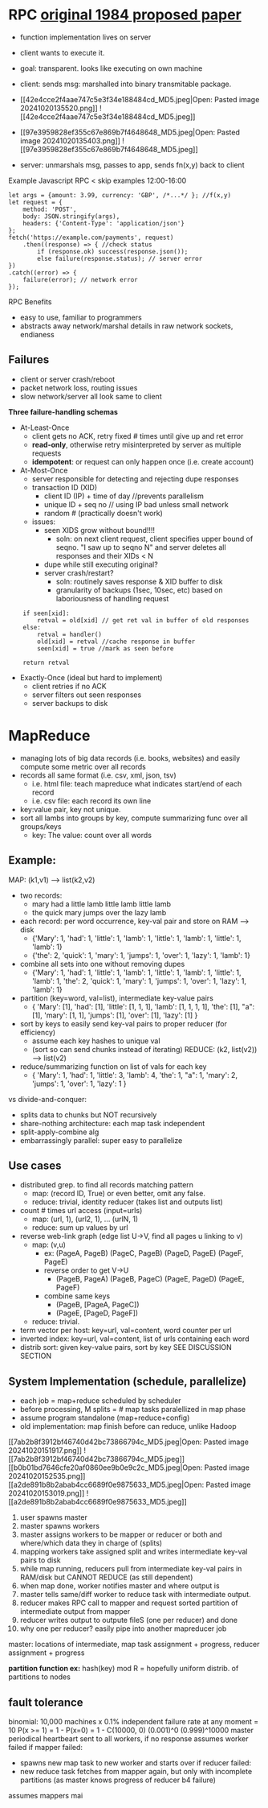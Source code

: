 # RPC [original 1984 proposed paper](https://dl.acm.org/doi/10.1145/2080.357392)
- function implementation lives on server
- client wants to execute it.
- goal: transparent. looks like executing on own machine

- client: sends msg: marshalled into binary transmitable package.
- [[42e4cce2f4aae747c5e3f34e188484cd_MD5.jpeg|Open: Pasted image 20241020135520.png]]
![[42e4cce2f4aae747c5e3f34e188484cd_MD5.jpeg]]
- [[97e3959828ef355c67e869b7f4648648_MD5.jpeg|Open: Pasted image 20241020135403.png]]
![[97e3959828ef355c67e869b7f4648648_MD5.jpeg]]
- server: unmarshals msg, passes to app, sends fn(x,y) back to client

 Example Javascript RPC
< skip examples 12:00-16:00
```client
let args = {amount: 3.99, currency: 'GBP', /*...*/ }; //f(x,y)
let request = {
	method: 'POST',
	body: JSON.stringify(args),
	headers: {'Content-Type': 'application/json'}
};
fetch('https://example.com/payments', request)
	.then((response) => { //check status
		if (response.ok) success(response.json()); 
		else failure(response.status); // server error
})
.catch((error) => {
	failure(error); // network error
});
```
RPC Benefits
- easy to use, familiar to programmers
- abstracts away network/marshal details in raw network sockets, endianess
## Failures
- client or server crash/reboot
- packet network loss, routing issues
- slow network/server
all look same to client

**Three failure-handling schemas**
- At-Least-Once
	- client gets no ACK, retry fixed # times until give up and ret error
	- **read-only**, otherwise retry misinterpreted by server as multiple requests
	- **idempotent**: or request can only happen once (i.e. create account)
- At-Most-Once
	- server responsible for detecting and rejecting dupe responses
	- transaction ID (XID)
		- client ID (IP) + time of day //prevents parallelism
		- unique ID + seq no // using IP bad unless small network
		- random # (practically doesn't work)
	- issues:
		- seen XIDS grow without bound!!!!
			- soln: on next client request, client specifies upper bound of seqno. "I saw up to seqno N" and server deletes all responses and their XIDs < N 
		- dupe while still executing original?
		- server crash/restart?
			- soln: routinely saves response & XID buffer to disk
			- granularity of backups (1sec, 10sec, etc) based on laboriousness of handling request
```
	if seen[xid]:
		retval = old[xid] // get ret val in buffer of old responses
	else:
		retval = handler()
		old[xid] = retval //cache response in buffer
		seen[xid] = true //mark as seen before

	return retval
```
- Exactly-Once (ideal but hard to implement)
	- client retries if no ACK
	- server filters out seen responses
	- server backups to disk

# MapReduce
- managing lots of big data records (i.e. books, websites) and easily compute some metric over all records
- records all same format (i.e. csv, xml, json, tsv)
	- i.e. html file: teach mapreduce what indicates start/end of each record
	- i.e. csv file: each record its own line
- key:value pair, key not unique. 
- sort all lambs into groups by key, compute summarizing func over all groups/keys
	- key: The  value: count over all words

## Example:

MAP: (k1,v1) --> list(k2,v2)
- two records: 
	- mary had a little lamb little lamb little lamb
	- the quick mary jumps over the lazy lamb
- each record: per word occurrence, key-val pair and store on RAM --> disk
	- {'Mary': 1, 'had': 1, 'little': 1, 'lamb': 1, 'little': 1, 'lamb': 1, 'little': 1, 'lamb': 1}
	- {'the': 2, 'quick': 1, 'mary': 1, 'jumps': 1, 'over': 1, 'lazy': 1, 'lamb': 1}
- combine all sets into one without removing dupes
	- {'Mary': 1, 'had': 1, 'little': 1, 'lamb': 1, 'little': 1, 'lamb': 1, 'little': 1, 'lamb': 1, 'the': 2, 'quick': 1, 'mary': 1, 'jumps': 1, 'over': 1, 'lazy': 1, 'lamb': 1}
- partition (key=word, val=list), intermediate key-value pairs
	- { 'Mary': [1], 'had': [1], 'little': [1, 1, 1],  'lamb': [1, 1, 1, 1],  'the': [1], "a": [1], 'mary': [1, 1], 'jumps': [1], 'over': [1], 'lazy': [1] }
- sort by keys to easily send key-val pairs to proper reducer (for efficiency)
	- assume each key hashes to unique val
	- (sort so can send chunks instead of iterating)
REDUCE: (k2, list(v2)) --> list(v2)
- reduce/summarizing function on list of vals for each key 
	-  { 'Mary': 1, 'had': 1, 'little': 3,  'lamb': 4,  'the': 1, "a": 1, 'mary': 2, 'jumps': 1, 'over': 1, 'lazy': 1 }

vs divide-and-conquer:
- splits data to chunks but NOT recursively
- share-nothing architecture: each map task independent
- split-apply-combine alg
- embarrassingly parallel: super easy to parallelize 

## Use cases
- distributed grep. to find all records matching pattern
	- map: (record ID, True) or even better, omit any false.
	- reduce: trivial, identity reducer (takes list and outputs list)
- count # times url access (input=urls)
	- map: (url, 1), (url2, 1), ... (urlN, 1)
	- reduce: sum up values by url
- reverse web-link graph (edge list U->V, find all pages u linking to v)
	- map: (v,u)
		- ex: (PageA, PageB) (PageC, PageB) (PageD, PageE) (PageF, PageE)
		- reverse order to get V->U 
			- (PageB, PageA) (PageB, PageC) (PageE, PageD) (PageE, PageF)
		- combine same keys
			- (PageB, \[PageA, PageC])
			- (PageE, \[PageD, PageF])
	- reduce: trivial. 
- term vector per host: key=url, val=content, word counter per url
- inverted index: key=url, val=content, list of urls containing each word
- distrib sort: given key-value pairs, sort by key SEE DISCUSSION SECTION

## System Implementation (schedule, parallelize)
- each job = map+reduce scheduled by scheduler
- before processing, M splits = # map tasks paralellized in map phase
- assume program standalone (map+reduce+config)
- old implementation: map finish before can reduce, unlike Hadoop

[[7ab2b8f3912bf46740d42bc73866794c_MD5.jpeg|Open: Pasted image 20241020151917.png]]
![[7ab2b8f3912bf46740d42bc73866794c_MD5.jpeg]]
[[b0b01bd7646cfe20af0860ee9b0e9c2c_MD5.jpeg|Open: Pasted image 20241020152535.png]]
[[a2de891b8b2abab4cc6689f0e9875633_MD5.jpeg|Open: Pasted image 20241020153019.png]]
![[a2de891b8b2abab4cc6689f0e9875633_MD5.jpeg]]
1. user spawns master
2. master spawns workers
3. master assigns workers to be mapper or reducer or both and where/which data they in charge of (splits)
4. mapping workers take assigned split and writes intermediate key-val pairs to disk
5. while map running, reducers pull from intermediate key-val pairs in RAM/disk but CANNOT REDUCE (as still dependent)
6. when map done, worker notifies master and where output is
7. master tells same/diff worker to reduce task with intermediate output. 
8. reducer makes RPC call to mapper and request sorted partition of intermediate output from mapper
9. reducer writes output to outpute fileS (one per reducer) and done
10. why one per reducer? easily pipe into another mapreducer job

master: locations of intermediate, map task assignment + progress, reducer assignment + progress

**partition function ex:** hash(key) mod R = hopefully uniform distrib. of partitions to nodes

## fault tolerance
binomial: 10,000 machines x 0.1% independent failure rate at any moment = 10
P(x >= 1) = 1 - P(x=0) = 1 - C(10000, 0) (0.001)^0 (0.999)^10000 
master periodical heartbeart sent to all workers, if no response assumes worker failed
if mapper failed:
- spawns new map task to new worker and starts over
if reducer failed: 
- new reduce task fetches from mapper again, but only with incomplete partitions (as master knows progress of reducer b4 failure)

assumes mappers mai


